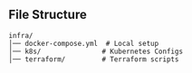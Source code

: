 ## File Structure
```
infra/
│── docker-compose.yml  # Local setup
│── k8s/               # Kubernetes Configs
│── terraform/         # Terraform scripts

```

